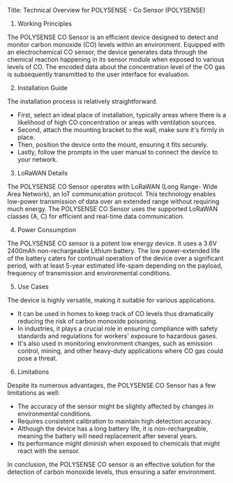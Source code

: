 Title: Technical Overview for POLYSENSE - Co Sensor (POLYSENSE)

1. Working Principles

The POLYSENSE CO Sensor is an efficient device designed to detect and monitor carbon monoxide (CO) levels within an environment. Equipped with an electrochemical CO sensor, the device generates data through the chemical reaction happening in its sensor module when exposed to various levels of CO. The encoded data about the concentration level of the CO gas is subsequently transmitted to the user interface for evaluation.

2. Installation Guide 

The installation process is relatively straightforward. 

- First, select an ideal place of installation, typically areas where there is a likelihood of high CO concentration or areas with ventilation sources.
- Second, attach the mounting bracket to the wall, make sure it's firmly in place. 
- Then, position the device onto the mount, ensuring it fits securely. 
- Lastly, follow the prompts in the user manual to connect the device to your network.

3. LoRaWAN Details

The POLYSENSE CO Sensor operates with LoRaWAN (Long Range- Wide Area Network), an IoT communication protocol. This technology enables low-power transmission of data over an extended range without requiring much energy. The POLYSENSE CO Sensor uses the supported LoRaWAN classes (A, C) for efficient and real-time data communication. 

4. Power Consumption 

The POLYSENSE CO sensor is a potent low energy device. It uses a 3.6V 2400mAh non-rechargeable Lithium battery. The low power-extended life of the battery caters for continual operation of the device over a significant period, with at least 5-year estimated life-spam depending on the payload, frequency of transmission and environmental conditions. 

5. Use Cases 

The device is highly versatile, making it suitable for various applications. 

- It can be used in homes to keep track of CO levels thus dramatically reducing the risk of carbon monoxide poisoning. 
- In industries, it plays a crucial role in ensuring compliance with safety standards and regulations for workers' exposure to hazardous gases. 
- It's also used in monitoring environment changes, such as emission control, mining, and other heavy-duty applications where CO gas could pose a threat.

6. Limitations 

Despite its numerous advantages, the POLYSENSE CO Sensor has a few limitations as well:

- The accuracy of the sensor might be slightly affected by changes in environmental conditions.
- Requires consistent calibration to maintain high detection accuracy.
- Although the device has a long battery life, it is non-rechargeable, meaning the battery will need replacement after several years.
- Its performance might diminish when exposed to chemicals that might react with the sensor.
  
In conclusion, the POLYSENSE CO sensor is an effective solution for the detection of carbon monoxide levels, thus ensuring a safer environment.
